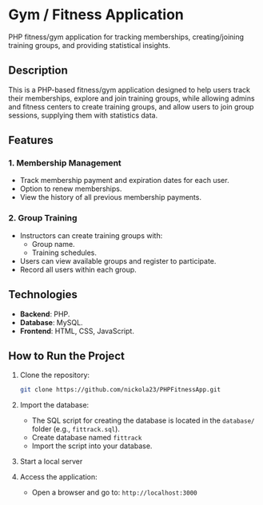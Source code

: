 # Gym / Fitness Application

PHP fitness/gym application for tracking memberships, creating/joining training groups, and providing statistical insights.

## Description

This is a PHP-based fitness/gym application designed to help users track their memberships, explore and join training groups, while allowing admins and fitness centers to create training groups, and allow users to join group sessions, supplying them with statistics data.

## Features

### 1. Membership Management
- Track membership payment and expiration dates for each user.
- Option to renew memberships.
- View the history of all previous membership payments.

### 2. Group Training
- Instructors can create training groups with:
  - Group name.
  - Training schedules.
- Users can view available groups and register to participate.
- Record all users within each group.

## Technologies
- **Backend**: PHP.
- **Database**: MySQL.
- **Frontend**: HTML, CSS, JavaScript.

## How to Run the Project

1. Clone the repository:
   ```bash
   git clone https://github.com/nickola23/PHPFitnessApp.git
   ```

2. Import the database:
   - The SQL script for creating the database is located in the `database/` folder (e.g., `fittrack.sql`).
   - Create database named `fittrack`
   - Import the script into your database.

4. Start a local server

5. Access the application:
   - Open a browser and go to: `http://localhost:3000`

